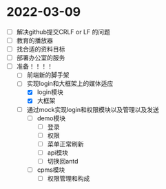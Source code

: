 # 2022-03-09
 - [ ] 解决github提交CRLF or LF 的问题
 - [ ] 教育的播放器
 - [ ] 找合适的资料目标
 - [ ] 部署办公室的服务
 - [ ] 准备！！！！
   - [ ] 前端新的脚手架
   - [ ] 实现login和大框架上的媒体适应
     - [x] login模块
     - [x] 大框架
   - [ ] 通过mock实现login和权限模块以及管理以及发送
     - [ ] demo模块
       - [ ] 登录
       - [ ] 权限
       - [ ] 菜单正常刷新
       - [ ] api模块
       - [ ] 切换回antd
     - [ ] cpms模块
       - [ ] 权限管理和构成